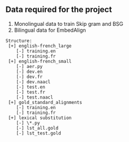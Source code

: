 ## Data required for the project

1. Monolingual data to train Skip gram and BSG
2. Bilingual data for EmbedAlign


```
Structure:
 [+] english-french_large
    [-] training.en
    [-] training.fr
 [+] english-french_small
    [-] aer.py
    [-] dev.en
    [-] dev.fr
    [-] dev.naacl
    [-] test.en
    [-] test.fr
    [-] test.naacl
 [+] gold_standard_alignments
    [-] training.en
    [-] training.fr
 [+] lexical substitution
    [-] \*.py
    [-] lst_all.gold
    [-] lst_test.gold
```
